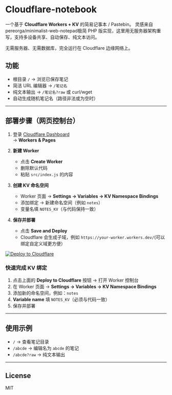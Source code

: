 # Cloudflare-notebook
一个基于 **Cloudflare Workers + KV** 的简易记事本 / Pastebin。 
灵感来自pereorga/minimalist-web-notepad极简 PHP 版实现，这里用无服务器架构重写，支持多设备共享、自动保存、纯文本访问。

无需服务器、无需数据库，完全运行在 Cloudflare 边缘网络上。  

## 功能

- 根目录 `/` → 浏览已保存笔记
- 简洁 URL 编辑器 → `/笔记名`  
- 纯文本输出 → `/笔记名?raw` 或 curl/wget  
- 自动生成随机笔记名（路径非法或为空时）  

---

## 部署步骤（网页控制台）

1. 登录 [Cloudflare Dashboard](https://dash.cloudflare.com/)  
   → **Workers & Pages**

2. **新建 Worker**  
   - 点击 **Create Worker**  
   - 删除默认代码  
   - 粘贴 `src/index.js` 的内容

3. **创建 KV 命名空间**  
   - Worker 页面 → **Settings → Variables → KV Namespace Bindings**  
   - 添加绑定 → 新建命名空间（例如 `notes`）  
   - 变量名填 `NOTES_KV`（与代码保持一致）

4. **保存并部署**  
   - 点击 **Save and Deploy**  
   - Cloudflare 会生成子域，例如 `https://your-worker.workers.dev/`(可以绑定自定义域更方便）

<a href="https://dash.cloudflare.com/workers/deploy" target="_blank">
  <img src="https://img.shields.io/badge/Deploy-Cloudflare-blue" alt="Deploy to Cloudflare">
</a>


### 快速完成 KV 绑定

1. 点击上面的 **Deploy to Cloudflare** 按钮 → 打开 Worker 控制台  
2. 在 Worker 页面 → **Settings → Variables → KV Namespace Bindings**  
3. 添加新的命名空间，例如：`notes`  
4. **Variable name** 填 `NOTES_KV`（必须与代码一致）  
5. 保存并部署

---

## 使用示例

- `/` → 查看笔记目录  
- `/abcde` → 编辑名为 `abcde` 的笔记  
- `/abcde?raw` → 纯文本输出  

---

## License

MIT
